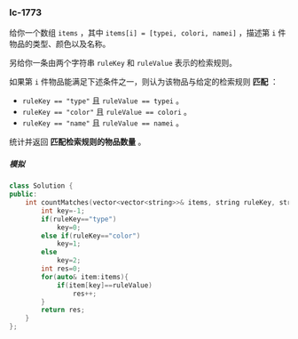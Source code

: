 ### lc-1773

给你一个数组 `items` ，其中 `items[i] = [typei, colori, namei]` ，描述第 `i` 件物品的类型、颜色以及名称。

另给你一条由两个字符串 `ruleKey` 和 `ruleValue` 表示的检索规则。

如果第 `i` 件物品能满足下述条件之一，则认为该物品与给定的检索规则 **匹配** ：

- `ruleKey == "type"` 且 `ruleValue == typei` 。
- `ruleKey == "color"` 且 `ruleValue == colori` 。
- `ruleKey == "name"` 且 `ruleValue == namei` 。

统计并返回 **匹配检索规则的物品数量** 。



##### 模拟

```c++
class Solution {
public:
    int countMatches(vector<vector<string>>& items, string ruleKey, string ruleValue) {
        int key=-1;
        if(ruleKey=="type")
            key=0;
        else if(ruleKey=="color")
            key=1;
        else
            key=2;
        int res=0;
        for(auto& item:items){
            if(item[key]==ruleValue)
                res++;
        }
        return res;
    }
};
```

